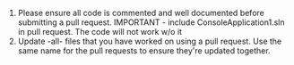 1. Please ensure all code is commented and well documented before submitting a pull request.
IMPORTANT - include ConsoleApplication1.sln in pull request. The code will not work w/o it
2. Update -all- files that you have worked on using a pull request. Use the same name for the pull requests to ensure they're updated together. 
 
